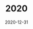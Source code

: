 ---
date: 2020-12-31
title: 2020
params:
  featured: false
  private: false
description: Mein Jahr 2020
resources:
  - src: 18_1_Hesselberg
    params:
      cover: true
---